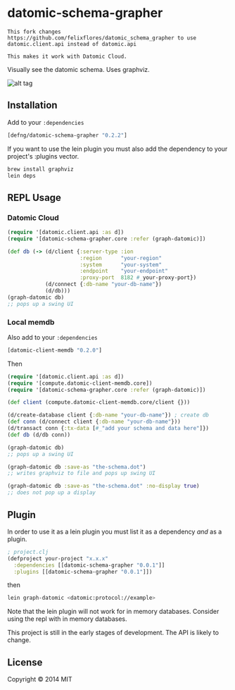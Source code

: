 # datomic-schema-grapher

```
This fork changes https://github.com/felixflores/datomic_schema_grapher to use datomic.client.api instead of datomic.api

This makes it work with Datomic Cloud.
```

Visually see the datomic schema. Uses graphviz.

![alt tag](https://raw.github.com/felixflores/datomic_schema_grapher/master/example/sample.png)

## Installation

Add to your `:dependencies`

```clojure
[defng/datomic-schema-grapher "0.2.2"]
```

If you want to use the lein plugin you must also add the dependency to your project's :plugins vector.

```bash
brew install graphviz
lein deps
```

## REPL Usage

### Datomic Cloud

```clojure
(require '[datomic.client.api :as d])
(require '[datomic-schema-grapher.core :refer (graph-datomic)])

(def db (-> (d/client {:server-type :ion
                       :region      "your-region"
                       :system      "your-system"
                       :endpoint    "your-endpoint"
                       :proxy-port  8182 #_your-proxy-port})
            (d/connect {:db-name "your-db-name"})
            (d/db)))
(graph-datomic db)
;; pops up a swing UI
```

### Local memdb

Also add to your `:dependencies`

```clojure
[datomic-client-memdb "0.2.0"]
```

Then

```clojure
(require '[datomic.client.api :as d])
(require '[compute.datomic-client-memdb.core])
(require '[datomic-schema-grapher.core :refer (graph-datomic)])

(def client (compute.datomic-client-memdb.core/client {}))

(d/create-database client {:db-name "your-db-name"}) ; create db
(def conn (d/connect client {:db-name "your-db-name"}))
(d/transact conn {:tx-data [#_"add your schema and data here"]})  
(def db (d/db conn))

(graph-datomic db)
;; pops up a swing UI
```

```clojure
(graph-datomic db :save-as "the-schema.dot")
;; writes graphviz to file and pops up swing UI
```

```clojure
(graph-datomic db :save-as "the-schema.dot" :no-display true)
;; does not pop up a display
```

## Plugin

In order to use it as a lein plugin you must list it as a dependency *and* as a plugin.

```clojure
; project.clj
(defproject your-project "x.x.x"
  :dependencies [[datomic-schema-grapher "0.0.1"]]
  :plugins [[datomic-schema-grapher "0.0.1"]])
```

then

```bash
lein graph-datomic <datomic:protocol://example>
```

Note that the lein plugin will not work for in memory databases.
Consider using the repl with in memory databases.

This project is still in the early stages of development.
The API is likely to change.

## License

Copyright © 2014 MIT

